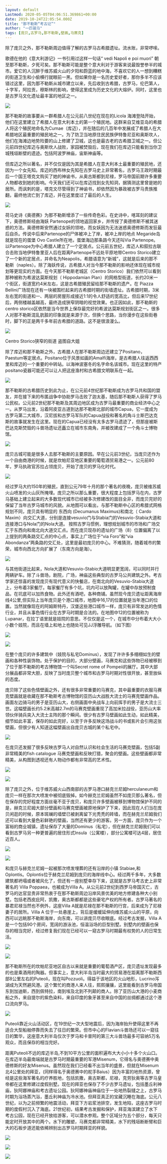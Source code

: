 ```yaml
---
layout: default
Lastmod: 2020-05-05T04:06:51.369861+00:00
date: 2019-10-24T22:05:54.000Z
title: "那不勒斯“考古记”"
author: "一匹骏马"
tags: [庞贝,古罗马,那不勒斯,壁画,马赛克]
---
```


除了庞贝之外，那不勒斯周边值得了解的古罗马古希腊遗址。流水账，非常啰嗦。

歌德在他的《意大利游记》一书引用过这样一句话“ vedi Napoli e poi muori” 朝至那不勒斯，夕死可矣。那不勒斯可能是整个意大利对于游客来说最毁誉参半的城市。爱它的人沉醉于维苏威火山的夕阳和蔚蓝的地中海，不喜欢它的人一想到糟糕的街道卫生和小偷横行就眼前一黑。但如果你是一名历史爱好者，那你多半不应该错过这里，因为那不勒斯从城市建立以来，先后收到古希腊，古罗马，伦巴第人，十字军，阿拉贡，穆斯林的影响，使得这里成为历史文化的大熔炉。同时，这里也是古罗马文化遗址最丰富的地区之一。

![](https://images.weserv.nl/?url=https%3A//img1.doubanio.com/view/note/l/public/p66469519.jpg)

那不勒斯的故事要从一群希腊人在公元前八世纪在现在的Licola 海滩登陆开始，他们在这里建立了希腊人在意大利本土的第一个殖民地。这群来自艾维亚岛的希腊人将这个殖民地命名为Cumae（库迈），并在随后的几百年中发展成了希腊人在大希腊地区最重要的殖民地之一。为了防卫当地原住民民族伊特鲁尼亚和奥斯坎人，他们在海滩边地势险要的山上修建了卫城，这也是最古老的古希腊卫城之一。但公元前四世纪库迈与奥斯坎人战败，家园被焚毁后，现在我们在库迈只能看到当你卫城残垣断壁的遗迹。包括阿波罗神庙，宙斯神庙等。

但库迈之所以著名，并不仅仅是因为其是希腊人在意大利本土最重要的殖民地，还因为一个女先知。库迈的西布林女先知在古罗马史上非常著名，古罗马王政时期最后一个国王塔克文购买了她的神谕书，从奥古斯都到尼禄，罗马帝国前期许多重要人物都收到她的影响。今天我们还可以在库迈找到女先知洞，据猜测这里曾是她的居所。而讽刺的是，塔克文尽管得到了神谕书，却依然因为暴政被古罗马贵族推翻，最终他流亡到了库迈，并在这里度过了最后的人生。

![](https://images.weserv.nl/?url=https%3A//img3.doubanio.com/view/note/l/public/p66469723.jpg)

荷马史诗《奥德赛》为那不勒斯增添了一些传奇色彩。在史诗中，喀耳刻的建议下，奥德修斯经由海妖 Partenope的领地返回家乡，并传授了奥德修斯不被其迷惑的方法。奥德修斯安然通过女妖的领地，而女妖因为无法迷惑奥德修斯而发狂最后自杀。传说中后来Partenope的尸体被冲上了岸，被冲上岸的地点 Megaride岛 就是现在的蛋堡 Ovo Castle所在地，蛋堡海边那条路今天还叫Via Partenope。以Partenope为中心希腊人建立了一个定居点。公元前五世纪，库迈人和叙拉古联合击败当地伊特鲁里亚人后在距离Partenope不远处平原地带Centro Storico建立了一个新的定居点，并命名为Neapolis，希腊语意为“新城”，这就是后来的那不勒斯（naples）。除了海妖传说，古希腊人对当今那不勒斯的影响还体现在城市规划等更现实的方面。在今天那不勒斯老城区（Centro Storico）我们依然可以看到那种被称为希波达莫斯规划（ Hippodamian Plan）的网格型街道，长约20米一个街区，街道宽约4米左右，这是古希腊殖民留给那不勒斯的遗产。在 Piazza Bellini广场现在还有一块被围栏起来的古希腊时期的街墙遗址。古希腊时期，3米左右宽的街道和一、两层的房屋形成接近1:1的令人舒适的宽高比，但后来17世纪后，两侧楼越盖越高，最终造成狭窄阴暗的视觉效果。也正因如此，那不勒斯的centro storico区依然是当今世界上保存最完好的希波达莫斯规划街区之一。很多人对那不勒斯混乱肮脏的印象就是来源于次，但换个思路，当你漫步在这些街巷时，脚下的正是两千多年前古希腊的道路。这不是很浪漫么。

![](https://images.weserv.nl/?url=https%3A//img3.doubanio.com/view/note/l/public/p66469603.jpg)

Centro Storico狭窄的街道 盗图自大姐

除了库迈和那不勒斯之外，古希腊人在那不勒斯周边还建立了Positano，Paestum等定居点。Positano位于风景如画的Amalfi海岸，是古希腊人往返西西里和库迈的一个重要的中转站。以海神波塞冬的名字命名该城市。现在这里的特产positano瓷器可能还可以让人把这座渔村和古希腊文明联系在一起。

![](https://images.weserv.nl/?url=https%3A//img3.doubanio.com/view/note/l/public/p66469671.jpg)

那不勒斯的古希腊历史到此为止，在公元前4世纪那不勒斯成为古罗马共和国的盟友，并在接下来的布匿战争中协助罗马击败了迦太基，随后那不勒斯人获得了罗马公民权。公元前2世纪那不勒斯及其周边地区成为古罗马最重要的商业经济中心之一。从罗马出发，沿着阿皮亚古道到达那不勒斯北部的城市Capua，它一度成为古罗马第二大城市，汉尼拔和古罗马军队的Capua战役和著名的角斗士斯巴达克斯的故事就发生在这里。现在的Capua已经没有太多古罗马遗迹了，但那座被斯巴达克斯焚毁的斗兽场遗址还矗立在城市东南角，并被改建成了一个角斗士博物馆。

![](https://images.weserv.nl/?url=https%3A//img3.doubanio.com/view/note/l/public/p66355080.jpg)

庞贝古城可能是很多人去那不勒斯的主要原因。早在公元前3世纪，当庞贝还作为一个自由商港的时候，就是坎帕尼亚地区重要的葡萄酒贸易港之一。公元前80年，罗马执政官苏拉占领庞贝，开始了庞贝的罗马化时代。

![](https://images.weserv.nl/?url=https%3A//img1.doubanio.com/view/note/l/public/p66469927.jpg)

经过罗马大约150年的殖民，直到公元79年十月的那个著名的夜晚，庞贝被维苏威火山喷发的火山灰所掩埋。庞贝之所以那么重要，很大程度上包括罗马在内，古罗马基础上建立起来的大多数现代城市已经被多次修建改的面目全非，而庞贝完好的保留了当年古罗马城市的风貌。从地图可以看出，与那不勒斯中心区的希腊式网格规划不同，庞贝具有明显的 东西向 (Decumanus Maximus)和南北（ Cardo Maxim）向交汇大道，分别是连接vesuvio门与Stabia门的Vesuvio-Stabia大道和连接港口与Nola门的Nola大道。 按照古罗马惯例，理想规划城市的市场和广场交汇于东西向和南北向大道交汇点。而在庞贝现存的遗址的广场（8）位置偏离了以上提到的两条路交汇点的中心点，事实上广场位于“via Foro”和“via Abondanza”两条路的交汇处，这里是最初庞贝的中心。不难猜测，随着城市的繁荣，城市向西北方向扩展了（东南方向是海）。

![](https://images.weserv.nl/?url=https%3A//img9.doubanio.com/view/note/l/public/p66473266.jpg)

与其他街道比起来，Nola大道和Vesuvio-Stabio大道明显更宽阔，可以同时并行两辆驴车。除了斗兽场，剧院，广场，神庙这些典型的古罗马公共建筑之外。考古学家还惊喜的发现庞贝有现代意义的快餐店，在南北向的Vesuvio-Stabia大道上，分布着3家餐厅。每家餐厅有多个坑，坑内可以放陶罐，在罐中存放预制食品，在坑底可以加热食物。此外还有酒吧，各种商铺。虽然现今庞贝遗址距离海岸线4公里,但实际上当年庞贝是个港口城市，地图中16,17的位置就是当年港口的位置。当然就像现在的阿姆斯特丹，汉堡这些港口城市一样，庞贝有非常发达的色情行业，并且从事色情行业在古罗马时期是合法的。在地图中12的位置被称为Lupanar，在拉丁语里就是妓院的意思。不仅仅是这一个，在城市中分布着大大小小数个妓院，而且在墙上和地上也随处可见JJ浮雕导航。（如下图）

![](https://images.weserv.nl/?url=https%3A//img9.doubanio.com/view/note/l/public/p66644035.jpg)

![](https://images.weserv.nl/?url=https%3A//img1.doubanio.com/view/note/l/public/p66488209.jpg)

在整个庞贝的许多建筑中（妓院与私宅Dominus），发现了许许多多栩栩如生的壁画和各种性装饰物。处于保护的目的，大部分壁画，马赛克和这些饰物已经被移到了位于那不勒斯的考古博物馆一个叫Secret rome of Pompeii的展厅。其中大部分展品都非常大胆，反映了当时庞贝整个城市和古罗马时期对性很开放，甚至放纵的态度。

庞贝除了这些色情壁画之外，还有很多非常重要的马赛克，其中最重要的衣服马赛克壁画就是收藏在那不勒斯考古博物馆的亚历山大战胜大流士的马赛克壁画作品。画面左边骑马的男子是亚历山大，右侧画面中央战车上向前挥手的男子是大流士三世。这幅壁画长约5.2米高越2.7m的马赛克壁画重现了高加米拉战役，亚历山大率领伙伴骑兵突入大流士主阵的那个瞬间。很少有古罗马壁画如此生动，如此精美，细节如此丰富，保存的如此完好，以至于许多反映这场战斗的书或影片会引用这张壁画，但很少有人知道这幅壁画出自庞贝古城的某个私宅中。

![](https://images.weserv.nl/?url=https%3A//img9.doubanio.com/view/note/l/public/p66488424.jpg)

在庞贝还发掘了很多反映古罗马人对自然认识和社会生活的马赛克壁画，包括5副非常精美的fish catalogue 马赛克壁画和反映打猎，聚会的壁画。这些壁画都非常精美，从构图到透视还有人物动作都有非常高的艺术性。

![](https://images.weserv.nl/?url=https%3A//img3.doubanio.com/view/note/l/public/p66488522.jpg)

![](https://images.weserv.nl/?url=https%3A//img1.doubanio.com/view/note/l/public/p66488539.jpg)

除了庞贝之外，位于维苏威火山西南部的古罗马港口赫克兰尼姆herculaneum和庞贝一样在那次大喷发中被彻底毁掉。如今赫克兰尼姆虽然不如庞贝那么著名，但在保存的完好程度方面丝毫不亚于庞贝，和庞贝许多壁画被移到博物馆保护不同的是，赫克兰尼姆大部分壁画和马赛克壁画被原地保护了下来，因此现在人们当在庞贝闲逛的时候，原本斑斓的墙壁已被剥离留下光秃秃的砖墙，而在赫克兰尼姆我们还可以看到大量色彩鲜艳的壁画，当然还有更少的游客。另一方面，庞贝作为一个富裕的商业城镇，遗址保存了大量的Dominus（私宅），但在赫克兰尼姆我们可以看到古罗马另一种更普遍的居住形式Insula（公寓楼），部分公寓楼可达4层，居住近百人。

![](https://images.weserv.nl/?url=https%3A//img3.doubanio.com/view/note/l/public/p66643702.jpg)

![](https://images.weserv.nl/?url=https%3A//img3.doubanio.com/view/note/l/public/p66643713.jpg)

和庞贝与赫克兰尼姆一起被那次喷发埋葬的还有沿岸的小镇 Stabiae,和Oplontis。Oplontis位于赫克兰尼姆到庞贝的海岸线中心。经过两千多年，大多数建筑都坍塌或者被风化了，但还有一座别墅幸存下来，这就是古罗马考古史上非常著名的 Villa Poppaea，也被成为Villa A。从公元前2世纪到西罗马帝国灭亡，古罗马的达官显贵非常热衷于在那不勒斯周边沿岸风景优美的地方修建各种大小别墅。包括老西皮庇阿，凯撒，奥古斯都都是这些豪宅产权的所有者。古罗马著名的暴君尼禄当然也不例外，这座Villa A就是尼禄在那不勒斯的行宫，后来成为了尼禄妻子的居所。Villa A 位于一处悬崖上，背后是缓缓延伸向维苏威火山的平原，向西可以远眺那不勒斯海岸，向东南，可以讲庞贝尽收眼底。经过考古发掘，Villa A是一个包括90个房间，宽阔的游泳池，恒温浴场的巨型别墅。别墅内的壁画也保存的相当完好，经过修复我们现在已经可以一窥古罗马时期最有权势的人的日常生活。

![](https://images.weserv.nl/?url=https%3A//img3.doubanio.com/view/note/l/public/p66643811.jpg)

![](https://images.weserv.nl/?url=https%3A//img1.doubanio.com/view/note/l/public/p66643818.jpg)

那不勒斯所在的坎帕尼亚地区自古以来就是重要的葡萄酒产区，庞贝遗址发现最多的也是乘酒用的陶器。但事实上，意大利半岛当时最大的贸易港在距离那不勒斯西部8公里左右的Puteoli，现在叫Pozzuoli。得益于该地区的火山地形，Lucrino泻湖成为天然避风港。这个繁忙的商港人来人往，熙熙攘攘，这里能看到古罗马帝国东到加迪斯，西到佩特拉，南到埃及北到不列颠的商人。除了亚历山大港的小麦商船之外，来自提尔的紫色染料，来自印度的象牙甚至来自中国的丝绸都通过这个港口流向罗马。

![](https://images.weserv.nl/?url=https%3A//img1.doubanio.com/view/note/l/public/p66643829.jpg)

Puteoli靠近火山活动区，在19世纪一次大型地震后，因为海岸抬升使得这里不再适合大型船舶停靠而失去了往日的繁荣。但市中心的Flavian斗兽场还可以一窥往日的繁华，这座意大利半岛仅次于罗马和卡普阿的第三大斗兽场最多可容纳5万名观众，而且保存的相当完好。

距离Puteoli不远的库迈半岛,不到10平方公里的面积遍布大大小小十多个火山口。在库迈半岛最南端就是古罗马时期最重要的军港Misenum，它得名与奥德赛中奥德修斯的好友Misenus。虽然现在我们已经看不出当年的盛景，但就在Misenum 北4公里处的拜亚，(同样得名于奥德赛中的舵手Baius）因为丰富的地热资源，曾经是这些海军著名的疗养胜地，包括凯撒，奥古斯都，尼禄，克劳狄奥等古罗马皇帝都在这里修建过度假别墅。现在的拜亚也保存了不少古罗马遗址，包括墨丘利神庙，狄阿娜神庙和考古遗址公园。狄阿娜神庙神庙位于一处地热裂缝之上，古罗马时期为浴场蒸汽浴，墨丘利神庙为冷水池。但拜亚真正的宝藏沉睡在海底。公元八世纪，以为之前频繁的地震活动，拜亚下方岩浆池排空，发生地陷，这座古罗马时期的度假村沉入了海底。21世纪初，结果考古发掘和保护，拜亚海滨建立了水下考古公园，现在已经开放给游客，可以潜水参观。整个区域分为五个部分，每天只能定时开放其中的两个。水下的雕塑，马赛克都非常精美，水下的残垣断断臂和巨大的石板步道还能依稀辨别出古罗马时期拜亚的样貌。

![](https://images.weserv.nl/?url=https%3A//img9.doubanio.com/view/note/l/public/p66644034.jpg)

![](https://images.weserv.nl/?url=https%3A//img1.doubanio.com/view/note/l/public/p66644029.jpg)

![](https://images.weserv.nl/?url=https%3A//img3.doubanio.com/view/note/l/public/p66644030.jpg)

